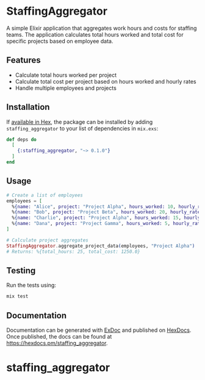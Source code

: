 # StaffingAggregator

A simple Elixir application that aggregates work hours and costs for staffing teams. The application calculates total hours worked and total cost for specific projects based on employee data.

## Features

- Calculate total hours worked per project
- Calculate total cost per project based on hours worked and hourly rates
- Handle multiple employees and projects

## Installation

If [available in Hex](https://hex.pm/docs/publish), the package can be installed
by adding `staffing_aggregator` to your list of dependencies in `mix.exs`:

```elixir
def deps do
  [
    {:staffing_aggregator, "~> 0.1.0"}
  ]
end
```

## Usage

```elixir
# Create a list of employees
employees = [
  %{name: "Alice", project: "Project Alpha", hours_worked: 10, hourly_rate: 50.0},
  %{name: "Bob", project: "Project Beta", hours_worked: 20, hourly_rate: 40.0},
  %{name: "Charlie", project: "Project Alpha", hours_worked: 15, hourly_rate: 50.0},
  %{name: "Dana", project: "Project Gamma", hours_worked: 5, hourly_rate: 60.0}
]

# Calculate project aggregates
StaffingAggregator.aggregate_project_data(employees, "Project Alpha")
# Returns: %{total_hours: 25, total_cost: 1250.0}
```

## Testing

Run the tests using:

```bash
mix test
```

## Documentation

Documentation can be generated with [ExDoc](https://github.com/el$$ixir-lang/ex_doc)
and published on [HexDocs](https://hexdocs.pm). Once published, the docs can
be found at <https://hexdocs.pm/staffing_aggregator>.

# staffing_aggregator
